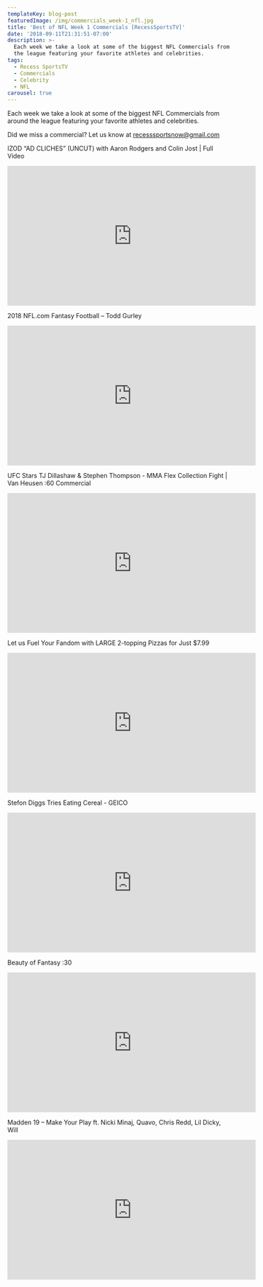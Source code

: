 ```yaml
---
templateKey: blog-post
featuredImage: /img/commercials_week-1_nfl.jpg
title: 'Best of NFL Week 1 Commercials [RecessSportsTV]'
date: '2018-09-11T21:31:51-07:00'
description: >-
  Each week we take a look at some of the biggest NFL Commercials from around
  the league featuring your favorite athletes and celebrities.
tags:
  - Recess SportsTV
  - Commercials
  - Celebrity
  - NFL
carousel: true
---
```

Each week we take a look at some of the biggest NFL Commercials from around the league featuring your favorite athletes and celebrities.

Did we miss a commercial? Let us know at recesssportsnow@gmail.com

IZOD “AD CLICHES” (UNCUT) with Aaron Rodgers and Colin Jost | Full Video

<iframe width="560" height="315" src="https://www.youtube.com/embed/KwTfw8IhWKw" frameborder="0" allow="autoplay; encrypted-media" allowfullscreen></iframe>



2018 NFL.com Fantasy Football – Todd Gurley

<iframe width="560" height="315" src="https://www.youtube.com/embed/g0DeJ8KhmS8" frameborder="0" allow="autoplay; encrypted-media" allowfullscreen></iframe>



UFC Stars TJ Dillashaw & Stephen Thompson - MMA Flex Collection Fight | Van Heusen :60 Commercial

<iframe width="560" height="315" src="https://www.youtube.com/embed/xJ_iA-_ak_o" frameborder="0" allow="autoplay; encrypted-media" allowfullscreen></iframe>



Let us Fuel Your Fandom with LARGE 2-topping Pizzas for Just $7.99

<iframe width="560" height="315" src="https://www.youtube.com/embed/MkZaFdb4xkU" frameborder="0" allow="autoplay; encrypted-media" allowfullscreen></iframe>



Stefon Diggs Tries Eating Cereal - GEICO

<iframe width="560" height="315" src="https://www.youtube.com/embed/JyyJgAHXVHE" frameborder="0" allow="autoplay; encrypted-media" allowfullscreen></iframe>





Beauty of Fantasy :30

<iframe width="560" height="315" src="https://www.youtube.com/embed/00id45HA9b8" frameborder="0" allow="autoplay; encrypted-media" allowfullscreen></iframe>





Madden 19 – Make Your Play ft. Nicki Minaj, Quavo, Chris Redd, Lil Dicky, Will

<iframe width="560" height="315" src="https://www.youtube.com/embed/-wuR3TkaOoM" frameborder="0" allow="autoplay; encrypted-media" allowfullscreen></iframe>
